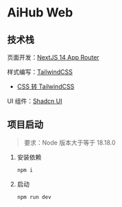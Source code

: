 # AiHub Web

## 技术栈

页面开发：[NextJS 14 App Router](https://nextjs.org/docs/app)

样式编写：[TailwindCSS](https://tailwindcss.com/)

- [CSS 转 TailwindCSS](https://www.divmagic.com/zh-CN/tools/css-to-tailwind)

UI 组件：[Shadcn UI](https://ui.shadcn.com/)

## 项目启动

> 要求：Node 版本大于等于 18.18.0

1. 安装依赖

   ```bash
   npm i
   ```

2. 启动

   ```bash
   npm run dev
   ```

   